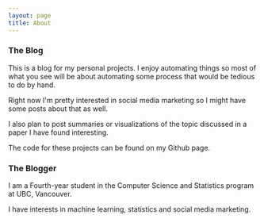 ```yaml
---
layout: page
title: About
---
```


### The Blog

This is a blog for my personal projects. I enjoy automating things so most of what you see will be about automating some process that would be tedious to do by hand.

Right now I'm pretty interested in social media marketing so I might have some posts about that as well. 
 
I also plan to post summaries or visualizations of the topic discussed in a paper I have found interesting. 

The code for these projects can be found on my Github page. 

### The Blogger

I am a Fourth-year student in the Computer Science and Statistics program at UBC, Vancouver. 

I have interests in machine learning, statistics and social media marketing.
